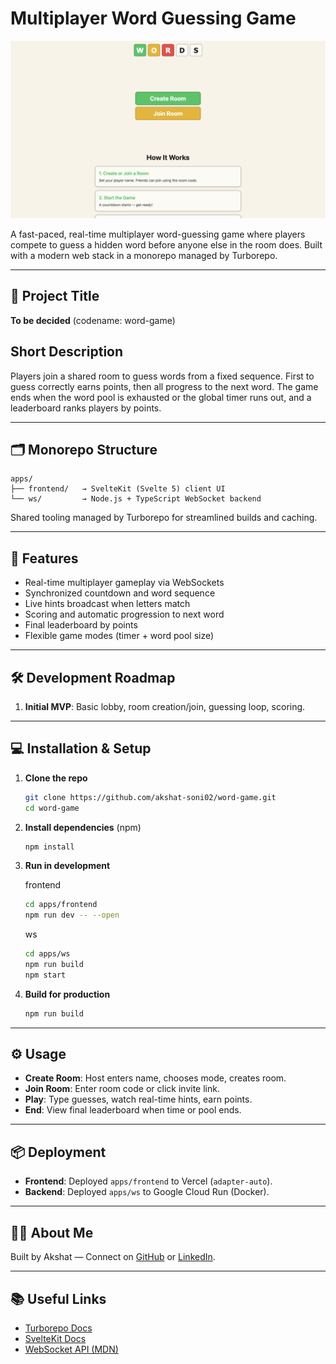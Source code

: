 # Multiplayer Word Guessing Game

![word-game](statics/images/word-game-home.png)

A fast-paced, real-time multiplayer word-guessing game where players compete to guess a hidden word before anyone else in the room does. Built with a modern web stack in a monorepo managed by Turborepo.

---

## 📌 Project Title

**To be decided** (codename: word-game)

##  Short Description

Players join a shared room to guess words from a fixed sequence. First to guess correctly earns points, then all progress to the next word. The game ends when the word pool is exhausted or the global timer runs out, and a leaderboard ranks players by points.

---

## 🗂️ Monorepo Structure

```
apps/
├── frontend/   → SvelteKit (Svelte 5) client UI
└── ws/         → Node.js + TypeScript WebSocket backend
```

Shared tooling managed by Turborepo for streamlined builds and caching.

---

## 🚀 Features

- Real-time multiplayer gameplay via WebSockets
- Synchronized countdown and word sequence
- Live hints broadcast when letters match
- Scoring and automatic progression to next word
- Final leaderboard by points
- Flexible game modes (timer + word pool size)

---

## 🛠️ Development Roadmap

1. **Initial MVP**: Basic lobby, room creation/join, guessing loop, scoring.

---

## 💻 Installation & Setup

1. **Clone the repo**
   ```bash
   git clone https://github.com/akshat-soni02/word-game.git
   cd word-game
   ```
2. **Install dependencies** (npm)
   ```bash
   npm install
   ```
3. **Run in development**

   frontend
   ```bash
   cd apps/frontend
   npm run dev -- --open
   ```

   ws
   ```bash
   cd apps/ws
   npm run build
   npm start
   ```

4. **Build for production**
   ```bash
   npm run build
   ```

---

## ⚙️ Usage

- **Create Room**: Host enters name, chooses mode, creates room.
- **Join Room**: Enter room code or click invite link.
- **Play**: Type guesses, watch real-time hints, earn points.
- **End**: View final leaderboard when time or pool ends.

---

## 📦 Deployment

- **Frontend**: Deployed `apps/frontend` to Vercel (`adapter-auto`).
- **Backend**: Deployed `apps/ws` to Google Cloud Run (Docker).

---

## 🙋‍♂️ About Me

Built by Akshat — Connect on [GitHub](https://github.com/akshat-soni02) or [LinkedIn](https://linkedin.com/in/-akshat-soni).

---

## 📚 Useful Links

- [Turborepo Docs](https://turborepo.org/docs)
- [SvelteKit Docs](https://kit.svelte.dev/docs)
- [WebSocket API (MDN)](https://developer.mozilla.org/docs/Web/API/WebSockets_API)

